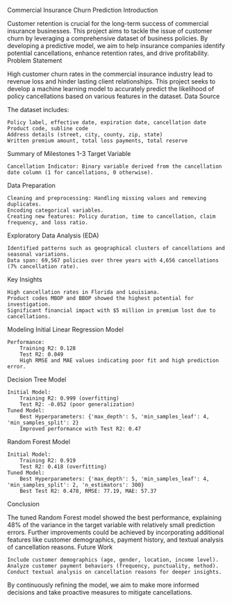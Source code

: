 Commercial Insurance Churn Prediction
Introduction

Customer retention is crucial for the long-term success of commercial insurance businesses. This project aims to tackle the issue of customer churn by leveraging a comprehensive dataset of business policies. By developing a predictive model, we aim to help insurance companies identify potential cancellations, enhance retention rates, and drive profitability.
Problem Statement

High customer churn rates in the commercial insurance industry lead to revenue loss and hinder lasting client relationships. This project seeks to develop a machine learning model to accurately predict the likelihood of policy cancellations based on various features in the dataset.
Data Source

The dataset includes:

    Policy label, effective date, expiration date, cancellation date
    Product code, subline code
    Address details (street, city, county, zip, state)
    Written premium amount, total loss payments, total reserve

Summary of Milestones 1-3
Target Variable

    Cancellation Indicator: Binary variable derived from the cancellation date column (1 for cancellations, 0 otherwise).

Data Preparation

    Cleaning and preprocessing: Handling missing values and removing duplicates.
    Encoding categorical variables.
    Creating new features: Policy duration, time to cancellation, claim frequency, and loss ratio.

Exploratory Data Analysis (EDA)

    Identified patterns such as geographical clusters of cancellations and seasonal variations.
    Data span: 69,567 policies over three years with 4,656 cancellations (7% cancellation rate).

Key Insights

    High cancellation rates in Florida and Louisiana.
    Product codes MBOP and BBOP showed the highest potential for investigation.
    Significant financial impact with $5 million in premium lost due to cancellations.

Modeling
Initial Linear Regression Model

    Performance:
        Training R2: 0.128
        Test R2: 0.049
        High RMSE and MAE values indicating poor fit and high prediction error.

Decision Tree Model

    Initial Model:
        Training R2: 0.999 (overfitting)
        Test R2: -0.052 (poor generalization)
    Tuned Model:
        Best Hyperparameters: {'max_depth': 5, 'min_samples_leaf': 4, 'min_samples_split': 2}
        Improved performance with Test R2: 0.47

Random Forest Model

    Initial Model:
        Training R2: 0.919
        Test R2: 0.418 (overfitting)
    Tuned Model:
        Best Hyperparameters: {'max_depth': 5, 'min_samples_leaf': 4, 'min_samples_split': 2, 'n_estimators': 300}
        Best Test R2: 0.478, RMSE: 77.19, MAE: 57.37

Conclusion

The tuned Random Forest model showed the best performance, explaining 48% of the variance in the target variable with relatively small prediction errors. Further improvements could be achieved by incorporating additional features like customer demographics, payment history, and textual analysis of cancellation reasons.
Future Work

    Include customer demographics (age, gender, location, income level).
    Analyze customer payment behaviors (frequency, punctuality, method).
    Conduct textual analysis on cancellation reasons for deeper insights.

By continuously refining the model, we aim to make more informed decisions and take proactive measures to mitigate cancellations.

